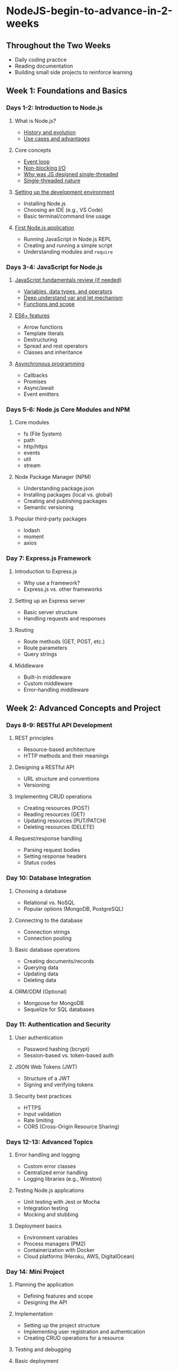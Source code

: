 # NodeJS-begin-to-advance-in-2-weeks

## Throughout the Two Weeks

- Daily coding practice
- Reading documentation
- Building small side projects to reinforce learning

## Week 1: Foundations and Basics

### Days 1-2: Introduction to Node.js

1. What is Node.js?
   - [History and evolution](https://github.com/longvv/NodeJS-begin-to-advance-in-2-weeks/blob/main/Week-1_Days%201-2/nodejs-history-evolution.md)
   - [Use cases and advantages](https://github.com/longvv/NodeJS-begin-to-advance-in-2-weeks/blob/main/Week-1_Days%201-2/nodejs-use-cases-advantages.md)

2. Core concepts
   - [Event loop](https://github.com/longvv/NodeJS-begin-to-advance-in-2-weeks/blob/main/Week-1_Days%201-2/nodejs-event-loop-detailed.md)
   - [Non-blocking I/O](https://github.com/longvv/NodeJS-begin-to-advance-in-2-weeks/blob/main/Week-1_Days%201-2/nodejs-non-blocking-io.md)
   - [Why was JS designed single-threaded](https://github.com/longvv/NodeJS-begin-to-advance-in-2-weeks/blob/main/Week-1_Days%201-2/javascript-single-thread-explanation.md)
   - [Single-threaded nature](https://github.com/longvv/NodeJS-begin-to-advance-in-2-weeks/blob/main/Week-1_Days%201-2/nodejs-single-threaded-nature.md)

3. [Setting up the development environment](https://github.com/longvv/NodeJS-begin-to-advance-in-2-weeks/blob/main/Week-1_Days%201-2/nodejs-dev-environment-setup.md)
   - Installing Node.js
   - Choosing an IDE (e.g., VS Code)
   - Basic terminal/command line usage

4. [First Node.js application](https://github.com/longvv/NodeJS-begin-to-advance-in-2-weeks/blob/main/Week-1_Days%201-2/first-nodejs-application.md)
   - Running JavaScript in Node.js REPL
   - Creating and running a simple script
   - Understanding modules and `require`

### Days 3-4: JavaScript for Node.js

1. [JavaScript fundamentals review (if needed)](https://github.com/longvv/NodeJS-begin-to-advance-in-2-weeks/blob/main/Week-1_Days%203-4/javascript-fundamentals-review.md)
   - [Variables, data types, and operators](https://github.com/longvv/NodeJS-begin-to-advance-in-2-weeks/blob/main/Week-1_Days%203-4/javascript-variables-datatypes-operators.md)
   - [Deep understand var and let mechanism](https://github.com/longvv/NodeJS-begin-to-advance-in-2-weeks/blob/main/Week-1_Days%203-4/javascript-var-let-mechanism.md)
   - [Functions and scope](https://github.com/longvv/NodeJS-begin-to-advance-in-2-weeks/blob/main/Week-1_Days%203-4/javascript-function-mechanics.md)

2. [ES6+ features](https://github.com/longvv/NodeJS-begin-to-advance-in-2-weeks/blob/main/Week-1_Days%203-4/es6-plus-features.md)
   - Arrow functions
   - Template literals
   - Destructuring
   - Spread and rest operators
   - Classes and inheritance

3. [Asynchronous programming](https://github.com/longvv/NodeJS-begin-to-advance-in-2-weeks/blob/main/Week-1_Days%203-4/javascript-asynchronous-programming.md)
   - Callbacks
   - Promises
   - Async/await
   - Event emitters

### Days 5-6: Node.js Core Modules and NPM

1. Core modules
   - fs (File System)
   - path
   - http/https
   - events
   - util
   - stream

2. Node Package Manager (NPM)
   - Understanding package.json
   - Installing packages (local vs. global)
   - Creating and publishing packages
   - Semantic versioning

3. Popular third-party packages
   - lodash
   - moment
   - axios

### Day 7: Express.js Framework

1. Introduction to Express.js
   - Why use a framework?
   - Express.js vs. other frameworks

2. Setting up an Express server
   - Basic server structure
   - Handling requests and responses

3. Routing
   - Route methods (GET, POST, etc.)
   - Route parameters
   - Query strings

4. Middleware
   - Built-in middleware
   - Custom middleware
   - Error-handling middleware

## Week 2: Advanced Concepts and Project

### Days 8-9: RESTful API Development

1. REST principles
   - Resource-based architecture
   - HTTP methods and their meanings

2. Designing a RESTful API
   - URL structure and conventions
   - Versioning

3. Implementing CRUD operations
   - Creating resources (POST)
   - Reading resources (GET)
   - Updating resources (PUT/PATCH)
   - Deleting resources (DELETE)

4. Request/response handling
   - Parsing request bodies
   - Setting response headers
   - Status codes

### Day 10: Database Integration

1. Choosing a database
   - Relational vs. NoSQL
   - Popular options (MongoDB, PostgreSQL)

2. Connecting to the database
   - Connection strings
   - Connection pooling

3. Basic database operations
   - Creating documents/records
   - Querying data
   - Updating data
   - Deleting data

4. ORM/ODM (Optional)
   - Mongoose for MongoDB
   - Sequelize for SQL databases

### Day 11: Authentication and Security

1. User authentication
   - Password hashing (bcrypt)
   - Session-based vs. token-based auth

2. JSON Web Tokens (JWT)
   - Structure of a JWT
   - Signing and verifying tokens

3. Security best practices
   - HTTPS
   - Input validation
   - Rate limiting
   - CORS (Cross-Origin Resource Sharing)

### Days 12-13: Advanced Topics

1. Error handling and logging
   - Custom error classes
   - Centralized error handling
   - Logging libraries (e.g., Winston)

2. Testing Node.js applications
   - Unit testing with Jest or Mocha
   - Integration testing
   - Mocking and stubbing

3. Deployment basics
   - Environment variables
   - Process managers (PM2)
   - Containerization with Docker
   - Cloud platforms (Heroku, AWS, DigitalOcean)

### Day 14: Mini Project

1. Planning the application
   - Defining features and scope
   - Designing the API

2. Implementation
   - Setting up the project structure
   - Implementing user registration and authentication
   - Creating CRUD operations for a resource

3. Testing and debugging

4. Basic deployment

